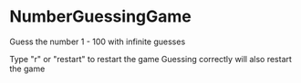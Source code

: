 # NumberGuessingGame
Guess the number 1 - 100 with infinite guesses

Type "r" or "restart" to restart the game
Guessing correctly will also restart the game
